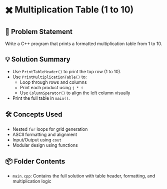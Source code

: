 # ✖️ Multiplication Table (1 to 10)

## 🧩 Problem Statement
Write a C++ program that prints a formatted multiplication table from 1 to 10.

## 💡 Solution Summary
- Use `PrintTableHeader()` to print the top row (1 to 10).
- Use `PrintMultiplicationTable()` to:
  - Loop through rows and columns
  - Print each product using `j * i`
  - Use `ColumnSperator()` to align the left column visually
- Print the full table in `main()`.

## 🛠️ Concepts Used
- Nested `for` loops for grid generation
- ASCII formatting and alignment
- Input/Output using `cout`
- Modular design using functions

## 📦 Folder Contents
- `main.cpp`: Contains the full solution with table header, formatting, and multiplication logic
